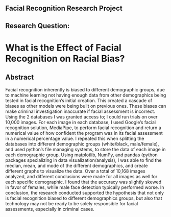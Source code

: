 ## Facial Recognition Research Project
## Research Question:
# What is the Effect of Facial Recognition on Racial Bias?

## Abstract

Facial recognition inherently is biased to different demographic groups, due to machine learning not having enough data from other demographics being tested in facial recognition’s initial creation. This created a cascade of biases as other models were being built on previous ones. These biases can make criminal investigation inaccurate if facial assessment is incorrect.
Using the 2 databases I was granted access to; I could run trials on over 10,000 images. For each image in each database, I used Google’s facial recognition solution, MediaPipe, to perform facial recognition and return a numerical value of how confident the program was in its facial assessment in a numerical percentage value. I repeated this when splitting the databases into different demographic groups (white/black, male/female), and used python’s file managing systems, to store the data of each image in each demographic group.
Using matplotlib, NumPy, and pandas (python packages specializing in data visualization/analysis), I was able to find the median, mean, and mode of the different demographics, and create different graphs to visualize the data. 
Over a total of 10,168 images analyzed, and different conclusions were made for all images as well for each specific demographic. I found that the accuracy was slightly skewed in favor of females, while male face detection typically performed worse. 
In conclusion, the research conducted supported the hypothesis that not only is facial recognition biased to different demographics groups, but also that technology may not be ready to be solely responsible for facial assessments, especially in criminal cases. 

